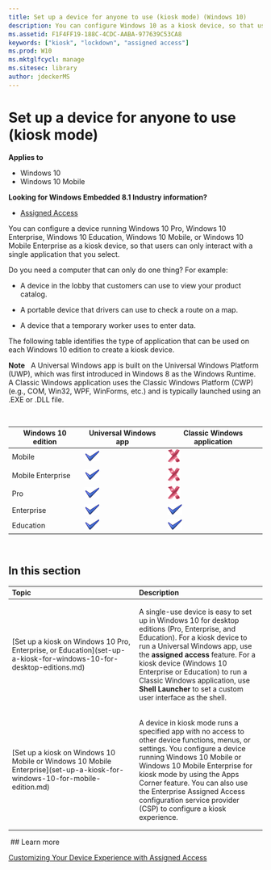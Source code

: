 ```yaml
---
title: Set up a device for anyone to use (kiosk mode) (Windows 10)
description: You can configure Windows 10 as a kiosk device, so that users can only interact with a single app.
ms.assetid: F1F4FF19-188C-4CDC-AABA-977639C53CA8
keywords: ["kiosk", "lockdown", "assigned access"]
ms.prod: W10
ms.mktglfcycl: manage
ms.sitesec: library
author: jdeckerMS
---
```


# Set up a device for anyone to use (kiosk mode)


**Applies to**

-   Windows 10
-   Windows 10 Mobile

**Looking for Windows Embedded 8.1 Industry information?**

-   [Assigned Access]( http://go.microsoft.com/fwlink/p/?LinkId=613653)

You can configure a device running Windows 10 Pro, Windows 10 Enterprise, Windows 10 Education, Windows 10 Mobile, or Windows 10 Mobile Enterprise as a kiosk device, so that users can only interact with a single application that you select.

Do you need a computer that can only do one thing? For example:

-   A device in the lobby that customers can use to view your product catalog.

-   A portable device that drivers can use to check a route on a map.

-   A device that a temporary worker uses to enter data.

The following table identifies the type of application that can be used on each Windows 10 edition to create a kiosk device.

**Note**  
A Universal Windows app is built on the Universal Windows Platform (UWP), which was first introduced in Windows 8 as the Windows Runtime. A Classic Windows application uses the Classic Windows Platform (CWP) (e.g., COM, Win32, WPF, WinForms, etc.) and is typically launched using an .EXE or .DLL file.

 

| Windows 10 edition | Universal Windows app              | Classic Windows application          |
|--------------------|------------------------------------|--------------------------------------|
| Mobile             | ![supported](images/checkmark.png) | ![unsupported](images/crossmark.png) |
| Mobile Enterprise  | ![supported](images/checkmark.png) | ![unsupported](images/crossmark.png) |
| Pro                | ![supported](images/checkmark.png) | ![unsupported](images/crossmark.png) |
| Enterprise         | ![supported](images/checkmark.png) | ![supported](images/checkmark.png)   |
| Education          | ![supported](images/checkmark.png) | ![supported](images/checkmark.png)   |

 

## In this section


<table>
<colgroup>
<col width="50%" />
<col width="50%" />
</colgroup>
<thead>
<tr class="header">
<th align="left">Topic</th>
<th align="left">Description</th>
</tr>
</thead>
<tbody>
<tr class="odd">
<td align="left"><p>[Set up a kiosk on Windows 10 Pro, Enterprise, or Education](set-up-a-kiosk-for-windows-10-for-desktop-editions.md)</p></td>
<td align="left"><p>A single-use device is easy to set up in Windows 10 for desktop editions (Pro, Enterprise, and Education). For a kiosk device to run a Universal Windows app, use the <strong>assigned access</strong> feature. For a kiosk device (Windows 10 Enterprise or Education) to run a Classic Windows application, use <strong>Shell Launcher</strong> to set a custom user interface as the shell.</p></td>
</tr>
<tr class="even">
<td align="left"><p>[Set up a kiosk on Windows 10 Mobile or Windows 10 Mobile Enterprise](set-up-a-kiosk-for-windows-10-for-mobile-edition.md)</p></td>
<td align="left"><p>A device in kiosk mode runs a specified app with no access to other device functions, menus, or settings. You configure a device running Windows 10 Mobile or Windows 10 Mobile Enterprise for kiosk mode by using the Apps Corner feature. You can also use the Enterprise Assigned Access configuration service provider (CSP) to configure a kiosk experience.</p></td>
</tr>
</tbody>
</table>

 ## Learn more

[Customizing Your Device Experience with Assigned Access](https://channel9.msdn.com/Events/Build/2016/P508)

 

 





